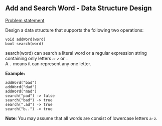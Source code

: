 ## Add and Search Word - Data Structure Design

[Problem statement](https://leetcode.com/explore/challenge/card/august-leetcoding-challenge/549/week-1-august-1st-august-7th/3413/)


Design a data structure that supports the following two operations: 


```
void addWord(word) 
bool search(word) 
```

search(word) can search a literal word or a regular expression string
containing only letters `a-z` or `.` <br>A `.` means it can represent
any one letter.

**Example:**

``` 
addWord("bad") 
addWord("dad") 
addWord("mad") 
search("pad") -> false
search("bad") -> true 
search(".ad") -> true 
search("b..") -> true 
```

**Note**: You may assume that all words are consist of lowercase letters
`a-z`.